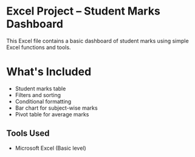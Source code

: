 # Excel Project – Student Marks Dashboard

This Excel file contains a basic dashboard of student marks using simple Excel functions and tools.

# What's Included
- Student marks table
- Filters and sorting
- Conditional formatting
- Bar chart for subject-wise marks
- Pivot table for average marks

## Tools Used
- Microsoft Excel (Basic level)
